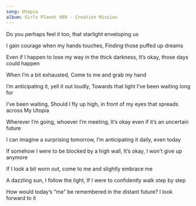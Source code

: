 ```yaml
---
song: Utopia
album: Girls Planet 999 - Creation Mission
---
```


Do you perhaps feel it too, that starlight enveloping us

I gain courage when my hands touches, Finding those puffed up dreams

Even if I happen to lose my way in the thick darkness, It’s okay, those days could happen

When I’m a bit exhausted, Come to me and grab my hand

I’m anticipating it, yell it out loudly, Towards that light I’ve been waiting long for

I’ve been waiting, Should I fly up high, in front of my eyes that spreads across My Utopia

Wherever I’m going, whoever I’m meeting, It’s okay even if it’s an uncertain future

I can imagine a surprising tomorrow, I’m anticipating it daily, even today

If somehow I were to be blocked by a high wall, It’s okay, I won’t give up anymore

If I look a bit worn out, come to me and slightly embrace me

A dazzling sun, I follow the light, If I were to confidently walk step by step

How would today’s “me” be remembered in the distant future? I look forward to it
